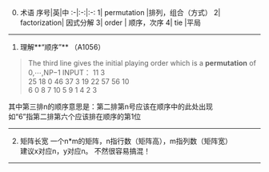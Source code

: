 0. 术语
序号|英|中
:-|:-:|:-:
1| permutation  |排列，组合（方式）
2| factorization| 因式分解
3| order  | 顺序，次序
4| tie    |平局
---

1. 理解**“顺序”**  （A1056）
>The third line gives the initial playing order which is a **permutation** of 0,⋯,NP−1
INPUT：
>11 3  
>25 18 0 46 37 3 19 22 57 56 10  
>6 0 8 7 10 5 9 1 4 2 3  

其中第三排n的顺序意思是：第二排第n号应该在顺序中的此处出现  
如“6”指第二排第六个应该排在顺序的第1位

---

2. 矩阵长宽
一个n*m的矩阵，n指行数（矩阵高），m指列数（矩阵宽）  
建议x对应n，y对应n。
不然很容易搞混！

---
